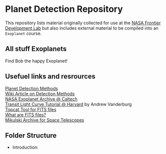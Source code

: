 # Planet Detection Repository
This repository lists material originally collected for use at the [NASA Frontier Development Lab](http://frontierdevelopmentlab.org/) but also includes external material to be compiled into an `Exoplanet` course. 

## All stuff Exoplanets 

Find Bob the happy Exoplanet!

## Usefuel links and resrources
[Planet Detection Methods](https://www.nasa.gov/kepler/overview/planetdetectionmethods)<br>
[Wiki Article on Detection Methods](https://en.wikipedia.org/wiki/Methods_of_detecting_exoplanets)<br>
[NASA Exoplanet Archive @ Caltech](https://exoplanetarchive.ipac.caltech.edu/index.html)<br>
[Transit Light Curve Tutorial @ Harvard](https://www.cfa.harvard.edu/~avanderb/tutorial/tutorial.html) by Andrew Vanderburg<br>
[Topcat Tool for FITS files](http://www.star.bris.ac.uk/~mbt/topcat/)<br>
[What are FITS files?](https://en.wikipedia.org/wiki/FITS)<br>
[Mikulski Archive for Space Telescopes](https://archive.stsci.edu/k2/hlsp/k2sff/search.php)

## Folder Structure

- Introduction: 



